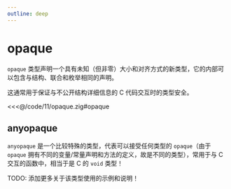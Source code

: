 ```yaml
---
outline: deep
---
```


# opaque

`opaque` 类型声明一个具有未知（但非零）大小和对齐方式的新类型，它的内部可以包含与结构、联合和枚举相同的声明。

这通常用于保证与不公开结构详细信息的 C 代码交互时的类型安全。

<<<@/code/11/opaque.zig#opaque

## anyopaque

`anyopaque` 是一个比较特殊的类型，代表可以接受任何类型的 `opaque`（由于 `opaque` 拥有不同的变量/常量声明和方法的定义，故是不同的类型），常用于与 C 交互的函数中，相当于是 C 的 `void` 类型！

TODO: 添加更多关于该类型使用的示例和说明！
